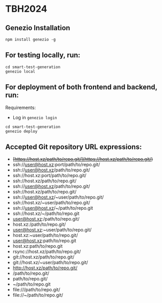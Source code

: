# TBH2024

## Genezio Installation
```terminal 
npm install genezio -g
```

## For testing locally, run:
```terminal
cd smart-test-generation
genezio local
```

## For deployment of both frontend and backend, run:
Requirements:
- Log in ```genezio login```
 ```terminal
cd smart-test-generation
genezio deploy
```

## Accepted Git repository URL expressions:
* ~~[https://host.xz/path/to/repo.git/](<https://host.xz/path/to/repo.git/>)~~
* ssh://user@host.xz:port/path/to/repo.git/
* ssh://user@host.xz/path/to/repo.git/
* ssh://host.xz:port/path/to/repo.git/
* ssh://host.xz/path/to/repo.git/
* ssh://user@host.xz/path/to/repo.git/
* ssh://host.xz/path/to/repo.git/
* ssh://user@host.xz/~user/path/to/repo.git/
* ssh://host.xz/~user/path/to/repo.git/
* ssh://user@host.xz/~/path/to/repo.git
* ssh://host.xz/~/path/to/repo.git
* user@host.xz:/path/to/repo.git/
* host.xz:/path/to/repo.git/
* user@host.xz:~user/path/to/repo.git/
* host.xz:~user/path/to/repo.git/
* user@host.xz:path/to/repo.git
* host.xz:path/to/repo.git
* rsync://host.xz/path/to/repo.git/
* git://host.xz/path/to/repo.git/
* git://host.xz/~user/path/to/repo.git/
* http://host.xz/path/to/repo.git/
* /path/to/repo.git/
* path/to/repo.git/
* ~/path/to/repo.git
* file:///path/to/repo.git/
* file://~/path/to/repo.git/